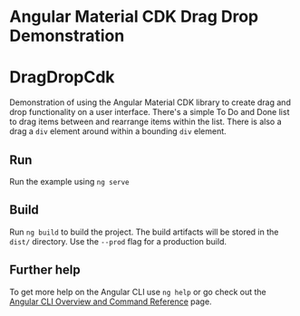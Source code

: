 # Angular Material CDK Drag Drop Demonstration

# DragDropCdk

Demonstration of using the Angular Material CDK library to create drag and drop functionality on a user interface. There's a simple To Do and Done list to drag items between and rearrange items within the list. There is also a drag a `div` element around within a bounding `div` element.

## Run

Run the example using `ng serve`

## Build

Run `ng build` to build the project. The build artifacts will be stored in the `dist/` directory. Use the `--prod` flag for a production build.

## Further help

To get more help on the Angular CLI use `ng help` or go check out the [Angular CLI Overview and Command Reference](https://angular.io/cli) page.

